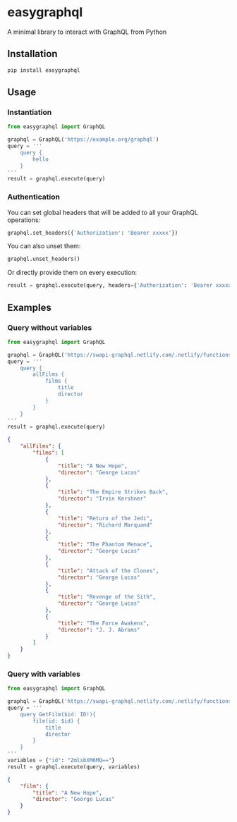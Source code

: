 # easygraphql
A minimal library to interact with GraphQL from Python

## Installation
```bash
pip install easygraphql
```

## Usage

### Instantiation
```python
from easygraphql import GraphQL

graphql = GraphQL('https://example.org/graphql')
query = '''
    query {
        hello
    }
'''
result = graphql.execute(query)
```

### Authentication
You can set global headers that will be added to all your GraphQL operations: 
```python
graphql.set_headers({'Authorization': 'Bearer xxxxx'})
```

You can also unset them:
```python
graphql.unset_headers()
```

Or directly provide them on every execution:
```python
result = graphql.execute(query, headers={'Authorization': 'Bearer xxxxx'})
```

## Examples

### Query without variables
```python
from easygraphql import GraphQL

graphql = GraphQL('https://swapi-graphql.netlify.com/.netlify/functions/index')
query = '''
    query {
        allFilms {
            films {
                title
                director
            }
        }
    }
'''
result = graphql.execute(query)
```

```json
{
    "allFilms": {
        "films": [
            {
                "title": "A New Hope",
                "director": "George Lucas"
            },
            {
                "title": "The Empire Strikes Back",
                "director": "Irvin Kershner"
            },
            {
                "title": "Return of the Jedi",
                "director": "Richard Marquand"
            },
            {
                "title": "The Phantom Menace",
                "director": "George Lucas"
            },
            {
                "title": "Attack of the Clones",
                "director": "George Lucas"
            },
            {
                "title": "Revenge of the Sith",
                "director": "George Lucas"
            },
            {
                "title": "The Force Awakens",
                "director": "J. J. Abrams"
            }
        ]
    }
}
```

### Query with variables
```python
from easygraphql import GraphQL

graphql = GraphQL('https://swapi-graphql.netlify.com/.netlify/functions/index')
query = '''
    query GetFilm($id: ID!){
        film(id: $id) {
            title
            director
        }
    }
'''
variables = {"id": "ZmlsbXM6MQ=="}
result = graphql.execute(query, variables)
```

```json
{
    "film": {
        "title": "A New Hope",
        "director": "George Lucas"
    }
}
```
